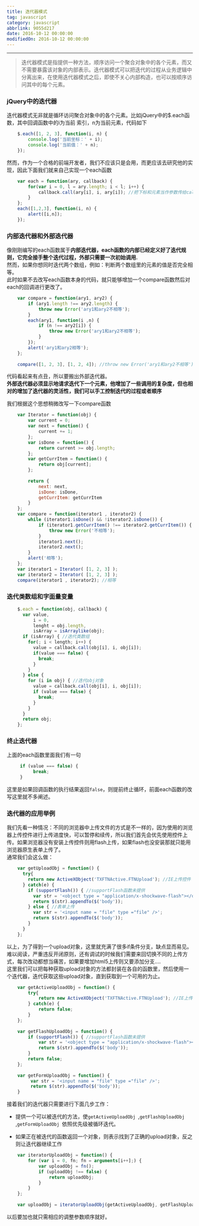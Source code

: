 ```yaml
---
title: 迭代器模式
tag: javascript
category: javascript
abbrlink: 9055d217
date: 2016-10-12 00:00:00
modifiedOn: 2016-10-12 00:00:00
---
```

* * *
> 迭代器模式是指提供一种方法，顺序访问一个聚合对象中的各个元素，而又不需要暴露该对象的内部表示。迭代器模式可以把迭代的过程从业务逻辑中分离出来，在使用迭代器模式之后，即使不关心内部构造，也可以按顺序访问其中的每个元素。

### jQuery中的迭代器

迭代器模式无非就是循环访问聚合对象中的各个元素。比如jQuery中的$.each函数，其中回调函数中的i为当前 索引，n为当前元素，代码如下
<!-- more -->

```javascript
    $.each([1, 2, 3], function(i, n) {
        console.log('当前坐标：' + i);
        console.log('当前值：' + n);
    });
```
然而，作为一个合格的前端开发者，我们不应该只是会用，而更应该去研究他的实现，因此下面我们就来自己实现一个each函数
```javascript
    var each = function(ary, callback) {
        for(var i = 0, l = ary.length; i < l; i++) {
            callback.call(ary[i], i, ary[i]); //把下标和元素当作参数传给callback函数
        }
    };
    each([1,2,3], function(i, n) {
        alert([i,n]);
    });
```
### 内部迭代器和外部迭代器

像刚刚编写的each函数属于**内部迭代器，each函数的内部已经定义好了迭代规则，它完全接手整个迭代过程，外部只需要一次初始调用.**  
然而，如果你想同时迭代两个数组，例如：判断两个数组里的元素的值是否完全相等。  
此时如果不去改写each函数本身的代码，就只能够增加一个compare函数然后对each的回调进行更改了。
```javascript
    var compare = function(ary1, ary2) {
        if (ary1.length !== ary2.length) {
            throw new Error('ary1和ary2不相等');
        }
        each(ary1, function(i ,n) {
            if (n !== ary2[i]) {
                throw new Error('ary1和ary2不相等');
            }
        });
        alert('ary1和ary2相等');
    };
    
    compare([1, 2, 3], [1, 2, 4]); //throw new Error('ary1和ary2不相等');
```
代码看起来有点丑，所以要搬出外部迭代器。  
**外部迭代器必须显示地请求迭代下一个元素，他增加了一些调用的复杂度，但也相对的增加了迭代器的灵活性，我们可以手工控制迭代的过程或者顺序**

我们根据这个思想稍微改写一下compare函数
```javascript
    var Iterator = function(obj) {
        var current = 0;
        var next = function() {
            current += 1;
        };
        var isDone = function() {
            return current >= obj.length;
        };
        var getCurrItem = function() {
            return obj[current];
        };
    
        return {
            next: next,
            isDone: isDone,
            getCurrItem: getCurrItem
        }
    };
    var compare = function(iterator1 , iterator2) {
        while (iterator1.isDone() && !iterator2.isDone()) {
            if (iterator1.getCurrItem() !== iterator2.getCurrItem()) {
                throw new Error('不相等');
            }
            iterator1.next();
            iterator2.next();
        }
        alert('相等');
    };
    var iterator1 = Iterator( [1, 2, 3] );
    var iterator2 = Iterator( [1, 2, 3] );
    compare(iterator1 , iterator2); //相等
```
### 迭代类数组和字面量变量
```javascript
    $.each = function(obj, callback) {
      var value,
          i = 0,
          lenght = obj.length,
          isArray = isArraylike(obj);
      if (isArray) { //迭代类数组
        for(; i < length; i++) {
          value = callback.call(obj[i], i, obj[i]);
          if(value === false) {
            break;
          }
        }
      } else {
        for (i in obj) { //迭代obj对象
          value = callback.call(obj[i], i, obj[i]);
          if (value === false) {
            break;
          }
        } 
      }
      return obj;
    };
```
### 终止迭代器

上面的each函数里面我们有一句
```javascript
     if (value === false) {
          break;
     }
```
这里是如果回调函数的执行结果返回`false`，则提前终止循环，前面each函数的改写这里就不多阐述。

### 迭代器的应用举例

我们先看一种情况：不同的浏览器中上传文件的方式是不一样的，因为使用的浏览器上传控件进行上传进度快，可以暂停和续传，所以我们首先会优先使用控件上传。如果浏览器没有安装上传控件则用flash上传，如果flash也没安装那就只能用浏览器原生表单上传了。  
通常我们会这么做：
```javascript
    var getUploadObj = function() {
      try{
        return new ActiveXObject('TXFTNActive.FTNUpload'); //IE上传控件
      } catch(e) {
        if (supportFlash()) { //supportFlash函数未提供
          var str = '<object type = "application/x-shockwave-flash"></object>';
          return $(str).appendTo($('body'));
        } else { //表单上传
          var str = '<input name = "file" type ="file" />';
          return $(str).appendTo($('body'));
        }
      }
    };
```
以上，为了得到一个upload对象，这里就充满了很多if条件分支，缺点显而易见。难以阅读，严重违反开闭原则，还有调试的时候我们需要来回切换不同的上传方式，每次改动都想当痛苦，如果要增加html5上传则又要添加分支....  
这里我们可以把每种获取upload对象的方法都封装在各自的函数里，然后使用一个迭代器，迭代获取这些upload对象，直到获取到一个可用的为止。

```javascript
    var getActiveUploadObj = function() {
        try{
            return new ActiveXObject('TXFTNActive.FTNUpload'); //IE上传控件
        } catch(e) {
            return false;
        }
    };
    
    var getFlashUploadObj = function() {
        if (supportFlash()) { //supportFlash函数未提供
            var str = '<object type = "application/x-shockwave-flash"></object>';
            return $(str).appendTo($('body'));
        }
        return false;
    };
    
    var getFormUploadObj = function() {
         var str = '<input name = "file" type ="file" />';
         return $(str).appendTo($('body'));
    }
```
接着我们的迭代器只需要进行下面几步工作：

  * 提供一个可以被迭代的方法，使`getActiveUploadObj `,`getFlashUploadObj `,`getFormUploadObj `依照优先级被循环迭代。

  * 如果正在被迭代的函数返回一个对象，则表示找到了正确的upload对象，反之则让迭代器继续工作
```javascript
    var iteratorUploadObj = function() {
        for (var i = 0, fn; fn = arguments[i++];) {
            var uploadObj = fn();
            if (uploadObj !== false) {
                return uploadObj;
            }
        }
    };
    
    var uploadObj = iteratorUploadObj(getActiveUploadObj, getFlashUploadObj, getFormUploadObj);
```
以后要加也就只需相应的调整参数顺序就好。


